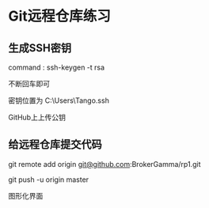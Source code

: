 # Git远程仓库练习

## 生成SSH密钥

command : ssh-keygen -t rsa

不断回车即可

密钥位置为 C:\Users\Tango\.ssh

GitHub上上传公钥

## 给远程仓库提交代码

git remote add origin git@github.com:BrokerGamma/rp1.git

git push -u origin master 



图形化界面

